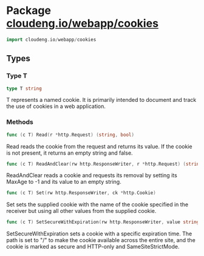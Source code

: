 # Package [cloudeng.io/webapp/cookies](https://pkg.go.dev/cloudeng.io/webapp/cookies?tab=doc)

```go
import cloudeng.io/webapp/cookies
```


## Types
### Type T
```go
type T string
```
T represents a named cookie. It is primarily intended to document and track
the use of cookies in a web application.

### Methods

```go
func (c T) Read(r *http.Request) (string, bool)
```
Read reads the cookie from the request and returns its value. If the cookie
is not present, it returns an empty string and false.


```go
func (c T) ReadAndClear(rw http.ResponseWriter, r *http.Request) (string, bool)
```
ReadAndClear reads a cookie and requests its removal by setting its MaxAge
to -1 and its value to an empty string.


```go
func (c T) Set(rw http.ResponseWriter, ck *http.Cookie)
```
Set sets the supplied cookie with the name of the cookie specified in the
receiver but using all other values from the supplied cookie.


```go
func (c T) SetSecureWithExpiration(rw http.ResponseWriter, value string, expires time.Duration)
```
SetSecureWithExpiration sets a cookie with a specific expiration time.
The path is set to "/" to make the cookie available across the entire site,
and the cookie is marked as secure and HTTP-only and SameSiteStrictMode.







